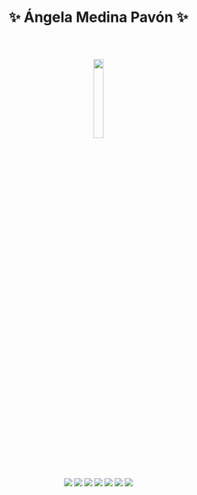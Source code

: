 <h1 align=center> ✨ Ángela Medina Pavón ✨ </h1>
<br/>
<h2 align=center>
  <img width="20%" src="https://www.42madrid.com/wp-content/uploads/2020/04/42-Madrid.jpg">
</h2>
<br/>
<p align="center">
  <a href="#"><img src="https://img.shields.io/badge/-Python-000?style=for-the-badge&logo=python"></a>
  <a href="#"><img src="https://img.shields.io/badge/-C-000?style=for-the-badge&logo=c"></a>
  <a href="#"><img src="https://img.shields.io/badge/-Linux-000?style=for-the-badge&logo=linux&"></a>
  <a href="#"><img src="https://img.shields.io/badge/-Bash-000?style=for-the-badge&logo=GNU%20Bash"></a>
  <a href="#"><img src="https://img.shields.io/badge/-Git-000?style=for-the-badge&logo=git"></a>
  <a href="#"><img src="https://img.shields.io/badge/-HTML5-000?style=for-the-badge&logo=html5"></a>
  <a href="#"><img src="https://img.shields.io/badge/-CSS3-000?style=for-the-badge&logo=css3"></a>
</p>
<!--
<style>
  body {
        background-image: url("https://static.wikia.nocookie.net/recreo/images/9/9a/Gretchen.png/revision/latest?cb=20130711235038&path-prefix=es");
        background-repeat: no repeat;
        backgroud-position: right;
       }
</style>
-->
<!--
**AngieMP/AngieMP** is a ✨ _special_ ✨ repository because its `README.md` (this file) appears on your GitHub profile.

Here are some ideas to get you started:

- 🔭 I’m currently working on ...
- 🌱 I’m currently learning ...
- 👯 I’m looking to collaborate on ...
- 🤔 I’m looking for help with ...
- 💬 Ask me about ...
- 📫 How to reach me: ...
- 😄 Pronouns: ...
- ⚡ Fun fact: ...
-->
